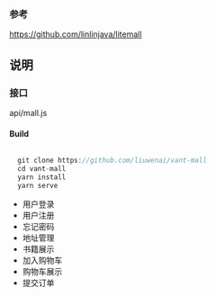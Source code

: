 
### 参考 
https://github.com/linlinjava/litemall


## 说明

### 接口

api/mall.js

#### Build

```javascript

  git clone https://github.com/liuwenai/vant-mall
  cd vant-mall
  yarn install
  yarn serve

```

+ 用户登录
+ 用户注册
+ 忘记密码
+ 地址管理
+ 书籍展示
+ 加入购物车
+ 购物车展示
+ 提交订单


